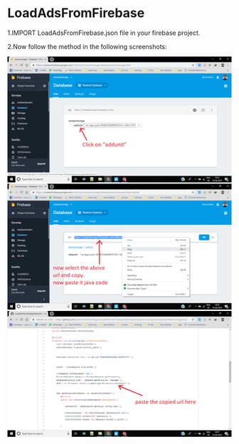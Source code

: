 # LoadAdsFromFirebase



1.IMPORT LoadAdsFromFirebase.json file in your firebase project.

2.Now follow the method in the following screenshots:

![](loadadsfromfirebase.png)
![](loadadsfromfirebase1.png)
![](loadadsfromfirebase2.png)

    
